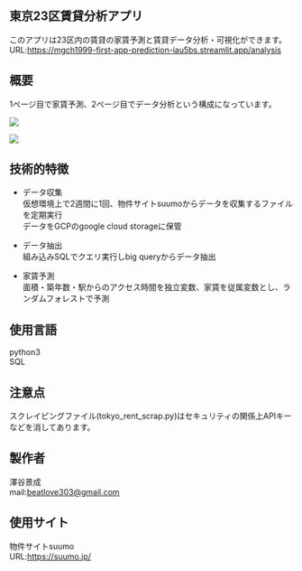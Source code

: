 ## 東京23区賃貸分析アプリ

このアプリは23区内の賃貸の家賃予測と賃貸データ分析・可視化ができます。  
URL:https://mgch1999-first-app-prediction-iau5bs.streamlit.app/analysis

## 概要

1ページ目で家賃予測、2ページ目でデータ分析という構成になっています。   

![](https://user-images.githubusercontent.com/111175040/209550504-a05fb185-377b-459a-987a-a6ca7cfce9c4.png)  

![](https://user-images.githubusercontent.com/111175040/209551168-f592d52b-ff6b-4963-8941-ef706f6c8fa3.png)

## 技術的特徴

* データ収集  
仮想環境上で2週間に1回、物件サイトsuumoからデータを収集するファイルを定期実行  
データをGCPのgoogle cloud storageに保管

* データ抽出  
組み込みSQLでクエリ実行しbig queryからデータ抽出

* 家賃予測  
面積・築年数・駅からのアクセス時間を独立変数、家賃を従属変数とし、ランダムフォレストで予測 

## 使用言語

python3  
SQL

## 注意点

スクレイピングファイル(tokyo_rent_scrap.py)はセキュリティの関係上APIキーなどを消してあります。

## 製作者

澤谷景成  
mail:beatlove303@gmail.com

## 使用サイト

物件サイトsuumo  
URL:https://suumo.jp/







